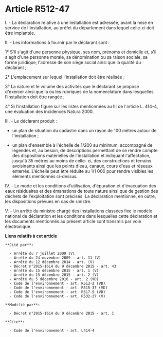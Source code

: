 # Article R512-47

I. - La déclaration relative à une installation est adressée, avant la mise en service de l'installation, au préfet du
département dans lequel celle-ci doit être implantée. 

II. - Les informations à fournir par le déclarant sont : 

1° S'il s'agit d'une personne physique, ses nom, prénoms et domicile et, s'il s'agit d'une personne morale, sa dénomination
ou sa raison sociale, sa forme juridique, l'adresse de son siège social ainsi que la qualité du déclarant ; 

2° L'emplacement sur lequel l'installation doit être réalisée ; 

3° La nature et le volume des activités que le déclarant se propose d'exercer ainsi que la ou les rubriques de la
nomenclature dans lesquelles l'installation doit être rangée ; 

4° Si l'installation figure sur les listes mentionnées au III de l'article L. 414-4, une évaluation des incidences Natura
2000. 

III. - Le déclarant produit :

- un plan de situation du cadastre dans un rayon de 100 mètres autour de l'installation ;

- un plan d'ensemble à l'échelle de 1/200 au minimum, accompagné de légendes et, au besoin, de descriptions permettant de se
rendre compte des dispositions matérielles de l'installation et indiquant l'affectation, jusqu'à 35 mètres au moins de celle-
ci, des constructions et terrains avoisinants ainsi que les points d'eau, canaux, cours d'eau et réseaux enterrés. L'échelle
peut être réduite au 1/1 000 pour rendre visibles les éléments mentionnés ci-dessus. 

IV. - Le mode et les conditions d'utilisation, d'épuration et d'évacuation des eaux résiduaires et des émanations de toute
nature ainsi que de gestion des déchets de l'exploitation sont précisés. La déclaration mentionne, en outre, les dispositions
prévues en cas de sinistre.

V. - Un arrêté du ministre chargé des installations classées fixe le modèle national de déclaration et les conditions dans
lesquelles cette déclaration et les documents mentionnés au présent article sont transmis par voie électronique.

**Liens relatifs à cet article**

	**Cité par**:

	  - Arrêté du 7 juillet 2009 (V)
	  - Arrêté du 24 novembre 2009 - art. 11 (V)
	  - Arrêté du 12 décembre 2014 - art. (V)
	  - Décret n°2015-1614 du 9 décembre 2015 - art. 43
	  - Arrêté du 15 décembre 2015 - art. 1 (V)
	  - Arrêté du 15 décembre 2015 - art. 2 (V)
	  - Arrêté du 5 décembre 2016 - art. 2 (VD)
	  - Code de l'environnement - art. R513-2 (VD)
	  - Code de l'environnement - art. R515-37 (VD)
	  - Code de l'environnement - art. R517-5 (VD)
	  - Code de l'environnement - art. R532-27 (V)

	**Modifié par**:

	  - Décret n°2015-1614 du 9 décembre 2015 - art. 1

	**Cite**:

	  - Code de l'environnement - art. L414-4
